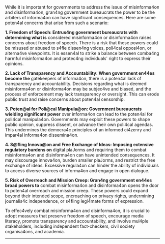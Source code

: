 While it is important for governments to address the issue of misinforma4on and
disinforma4on, gran4ng government bureaucrats the power to be the arbiters of
informa4on can have significant consequences. Here are some poten4al concerns that arise
from such a scenario:

**1. Freedom of Speech: Entrus4ng government bureaucrats with determining what is**
considered misinforma4on or disinforma4on raises concerns about freedom of speech.
There is a risk that these powers could be misused or abused to s4fle dissen4ng voices,
poli4cal opposi4on, or alterna4ve viewpoints. It is essen4al to strike a balance between
comba4ng harmful misinforma4on and protec4ng individuals' right to express their
opinions.

**2. Lack of Transparency and Accountability: When government en44es become the**
gatekeepers of informa4on, there is a poten4al lack of transparency and accountability.
Decisions regarding what is deemed misinforma4on or disinforma4on may be subjec4ve and
biased, and the process of enforcement may lack transparency or oversight. This can erode
public trust and raise concerns about poten4al censorship.

**3. Poten@al for Poli@cal Manipula@on: Government bureaucrats wielding significant power**
over informa4on can lead to the poten4al for poli4cal manipula4on. Governments may
exploit these powers to shape public opinion, suppress dissent, or advance their own
poli4cal agendas. This undermines the democra4c principles of an informed ci4zenry and
impar4al informa4on dissemina4on.

**4. S@fling Innova@on and Free Exchange of Ideas: Imposing extensive regulatory burdens on**
digital plaJorms and requiring them to combat misinforma4on and disinforma4on can have
unintended consequences. It may discourage innova4on, burden smaller plaJorms, and
restrict the free exchange of ideas. Excessive regula4on can hinder the ability of individuals
to access diverse sources of informa4on and engage in open dialogue.

**5. Risk of Overreach and Mission Creep: Gran4ng government en44es broad powers to**
combat misinforma4on and disinforma4on opens the door to poten4al overreach and
mission creep. These powers could expand beyond their intended scope, encroaching on
privacy rights, undermining journalis4c independence, or s4fling legi4mate forms of
expression.

To effec4vely combat misinforma4on and disinforma4on, it is crucial to adopt measures that
preserve freedom of speech, encourage media literacy, promote transparency and
accountability, and involve mul4ple stakeholders, including independent fact-checkers, civil
society organisa4ons, and academia.


-----

